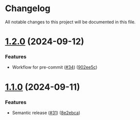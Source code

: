 # Changelog

All notable changes to this project will be documented in this file.

# [1.2.0](https://github.com/duyluann/terraform-repo-template/compare/v1.1.0...v1.2.0) (2024-09-12)


### Features

* Workflow for pre-commit ([#34](https://github.com/duyluann/terraform-repo-template/issues/34)) ([902ee5c](https://github.com/duyluann/terraform-repo-template/commit/902ee5cefe8467bbbbf787b0c0b490dfff8f677a))

# [1.1.0](https://github.com/duyluann/terraform-repo-template/compare/v1.0.2...v1.1.0) (2024-09-11)


### Features

* Semantic release ([#31](https://github.com/duyluann/terraform-repo-template/issues/31)) ([8e2ebca](https://github.com/duyluann/terraform-repo-template/commit/8e2ebcab3256214dbc24f3b938f462e23a38a934))
